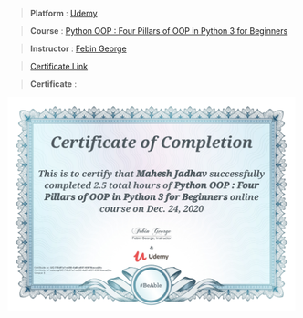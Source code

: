 
> **Platform** : [Udemy]()

> **Course** : [Python OOP : Four Pillars of OOP in Python 3 for Beginners](https://www.udemy.com/course/python-oops-beginners/)

> **Instructor** : [Febin George]()

> <a target="_blank" href="https://udemy-certificate.s3.amazonaws.com/image/UC-74fc91a1-ed55-4a8f-a001-65016acca24c.jpg">Certificate Link</a>

> **Certificate** : 

<img src="./Certificates/Udemy/PythonOOP.jpg">
